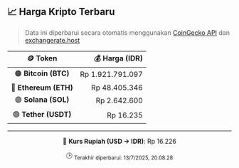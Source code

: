 

<!-- HARGA_KRIPTO -->
## 📈 Harga Kripto Terbaru

> Data ini diperbarui secara otomatis menggunakan [CoinGecko API](https://www.coingecko.com/) dan [exchangerate.host](https://exchangerate.host/)

<div align="center">

| 🪙 Token | 💰 Harga (IDR) |
|:------:|---------------:|
| 🟠 **Bitcoin (BTC)**   | Rp 1.921.791.097 |
| 🔵 **Ethereum (ETH)**  | Rp 48.405.346 |
| 🟣 **Solana (SOL)**    | Rp 2.642.600 |
| 🟢 **Tether (USDT)**   | Rp 16.235 |

---

💱 **Kurs Rupiah (USD → IDR)**: Rp 16.226

🕒 <sub>Terakhir diperbarui: 13/7/2025, 20.08.28</sub>

</div>
<!-- /HARGA_KRIPTO -->
